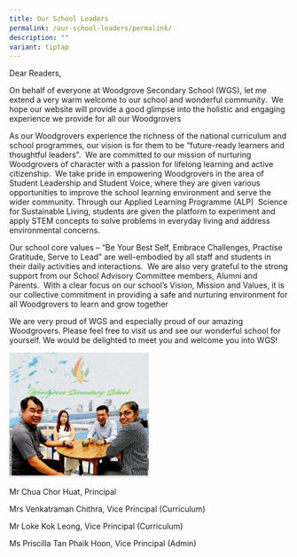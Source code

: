 ```yaml
---
title: Our School Leaders
permalink: /our-school-leaders/permalink/
description: ""
variant: tiptap
---
```

<p>Dear Readers,</p>
<p>On behalf of everyone at Woodgrove Secondary School (WGS), let me extend
a very warm welcome to our school and wonderful community.&nbsp; We hope
our website will provide a good glimpse into the holistic and engaging
experience we provide for all our Woodgrovers</p>
<p>As our Woodgrovers experience the richness of the national curriculum
and school programmes, our vision is for them to be “future-ready learners
and thoughtful leaders”.&nbsp; We are committed to our mission of nurturing
Woodgrovers of character with a passion for lifelong learning and active
citizenship. &nbsp;We take pride in empowering Woodgrovers in the area
of Student Leadership and Student Voice, where they are given various opportunities
to improve the school learning environment and serve the wider community.
Through our Applied Learning Programme (ALP)&nbsp; Science for Sustainable
Living, students are given the&nbsp;platform to experiment and apply STEM
concepts to solve problems in everyday living and address environmental
concerns.</p>
<p>Our school core values – “Be Your Best Self, Embrace Challenges, Practise
Gratitude, Serve to Lead” are well-embodied by all staff and students in
their daily activities and interactions.&nbsp; We are also very grateful
to the strong support from our School Advisory Committee members, Alumni
and Parents.&nbsp; With a clear focus on our school’s Vision, Mission and
Values, it is our collective commitment in providing a safe and nurturing
environment for all Woodgrovers to learn and grow together</p>
<p>We are very proud of WGS and especially proud of our amazing Woodgrovers.
Please feel free to visit us and see our wonderful school for yourself.
We would be delighted to meet you and welcome you into WGS!</p>
<div class="isomer-image-wrapper">
<img style="width: 50%;" height="auto" width="100%" alt="School Leaders" src="/images/SL_01.png">
</div>
<p>Mr Chua Chor Huat, Principal</p>
<p>Mrs Venkatraman Chithra, Vice Principal (Curriculum)</p>
<p>Mr Loke Kok Leong, Vice Principal (Curriculum)</p>
<p>Ms Priscilla Tan Phaik Hoon, Vice Principal (Admin)</p>